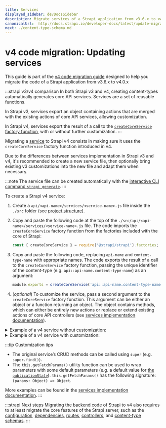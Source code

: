 ```yaml
---
title: Services
displayed_sidebar: devDocsSidebar
description: Migrate services of a Strapi application from v3.6.x to v4.0.x
canonicalUrl:  http://docs.strapi.io/developer-docs/latest/update-migration-guides/migration-guides/v4/code/backend/services.html
next: ./content-type-schema.md
---
```


# v4 code migration: Updating services

This guide is part of the [v4 code migration guide](/dev-docs/migration/v3-to-v4/code-migration.md) designed to help you migrate the code of a Strapi application from v3.6.x to v4.0.x

:::strapi v3/v4 comparison
In both Strapi v3 and v4, creating content-types automatically generates core API services. Services are a set of reusable functions.

In Strapi v3, services export an object containing actions that are merged with the existing actions of core API services, allowing customization.

In Strapi v4, services export the result of a call to the [`createCoreService` factory function](/dev-docs/backend-customization/services#adding-a-new-service), with or without further customization.
:::

Migrating a [service](/dev-docs/backend-customization/services) to Strapi v4 consists in making sure it uses the `createCoreService` factory function introduced in v4.

Due to the differences between services implementation in Strapi v3 and v4, it's recommended to create a new service file, then optionally bring existing v3 customizations into the new file and adapt them when necessary.

:::note
The service file can be created automatically with the [interactive CLI command `strapi generate`](/dev-docs/cli#strapi-generate).
:::

To create a Strapi v4 service:

1. Create a `api/<api-name>/services/<service-name>.js` file inside the `./src` folder (see [project structure](/dev-docs/project-structure)).

2. Copy and paste the following code at the top of the `./src/api/<api-name>/services/<service-name>.js` file. The code imports the `createCoreService` factory function from the factories included with the core of Strapi:

    ```js
    const { createCoreService } = require('@strapi/strapi').factories;
    ```

3. Copy and paste the following code, replacing `api-name` and `content-type-name` with appropriate names. The code exports the result of a call to the `createCoreService` factory function, passing the unique identifier of the content-type (e.g. `api::api-name.content-type-name`) as an argument:

    ```js
    module.exports = createCoreService('api::api-name.content-type-name')
    ```

4. (_optional_) To customize the service, pass a second argument to the `createCoreService` factory function. This argument can be either an object or a function returning an object. The object contains methods, which can either be entirely new actions or replace or extend existing actions of core API controllers (see [services implementation documentation](/dev-docs/backend-customization/services#implementation)).

<details>
<summary> Example of a v4 service without customization:</summary>

  ```jsx title="path: ./src/api/<content-type-name>/services/<service-name>.js"

  const { createCoreService } = require('@strapi/strapi').factories;

  module.exports = createCoreService('api::api-name.content-type-name');
  ```

</details>

<details>
<summary> Example of a v4 service with customization:</summary>

  ```jsx title="path: ./src/api/<content-type-name>/services/<service-name>.js"

  const { createCoreService } = require('@strapi/strapi').factories;

  module.exports = createCoreService('api::api-name.content-type-name', ({ strapi }) => ({
    async find(...args) {
      const { results, pagination } = await super.find(...args);

      results.forEach(result => {
        result.counter = 1;
      });

      return { results, pagination };
    },
  }));

  ```

</details>

:::tip Customization tips

- The original service’s CRUD methods can be called using `super` (e.g. `super.find()`).
- The `this.getFetchParams()` utility function can be used to wrap parameters with some default parameters (e.g. a default value for [the `publicationState`](/dev-docs/api/rest/filtering-locale-publication#publication-state)). `this.getFetchParams()` has the following signature: `(params: Object) => Object`.

More examples can be found in the [services implementation documentation](/dev-docs/backend-customization/services#implementation).
:::

:::strapi Next steps
[Migrating the backend code](/dev-docs/migration/v3-to-v4/code/backend) of Strapi to v4 also requires to at least migrate the core features of the Strapi server, such as the [configuration](/dev-docs/migration/v3-to-v4/code/configuration), [dependencies](/dev-docs/migration/v3-to-v4/code/dependencies), [routes](/dev-docs/migration/v3-to-v4/code/routes), [controllers](/dev-docs/migration/v3-to-v4/code/controllers), and [content-type schemas](/dev-docs/migration/v3-to-v4/code/content-type-schema).
:::
